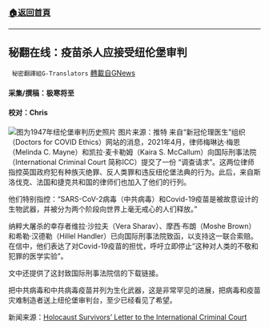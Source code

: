 ###  [:house:返回首頁](https://github.com/ourhimalayas/txt)
---


## 秘翻在线：疫苗杀人应接受纽伦堡审判
` 秘密翻譯組G-Translators` [轉載自GNews](https://gnews.org/zh-hans/1599367/)

#### 采集/撰稿：极寒将至 

#### 校对：Chris
![](https://assets.gnews.org/wp-content/uploads/2021/10/图片1-2-12.jpg)图为1947年纽伦堡审判历史照片 图片来源：推特
来自“新冠伦理医生”组织（Doctors for COVID Ethics）网站的消息，2021年4月，律师梅琳达·梅恩（Melinda C. Mayne）和凯拉·麦卡勒姆（Kaira S. McCallum）向国际刑事法院（International Criminal Court 简称ICC）提交了一份 “调查请求”。这两位律师指控英国政府犯有种族灭绝罪、反人类罪和违反纽伦堡法典的行为。此后，来自斯洛伐克、法国和捷克共和国的律师们也加入了他们的行列。

他们特别指控：“SARS-CoV-2病毒（中共病毒）和Covid-19疫苗是被故意设计的生物武器，并被分为两个阶段向世界上毫无戒心的人们释放。”

纳粹大屠杀的幸存者维拉·沙拉夫（Vera Sharav）、摩西·布朗（Moshe Brown）和希勒·汉德勒（Hillel Handler）已向国际刑事法院致函，以支持这一联合索赔。在信中，他们表达了对Covid-19疫苗的担忧，呼吁立即停止”这种对人类的不敬和犯罪的医学实验”。

文中还提供了这封致国际刑事法院信的下载链接。

把中共病毒和中共病毒疫苗并列为生化武器，这是非常罕见的进展，把病毒和疫苗灾难制造者送上纽伦堡审判台，至少已经看见了希望。

新闻来源：[Holocaust Survivors’ Letter to the International Criminal Court](https://doctors4covidethics.org/holocaust-survivors-letter-to-international-criminal-court/)
